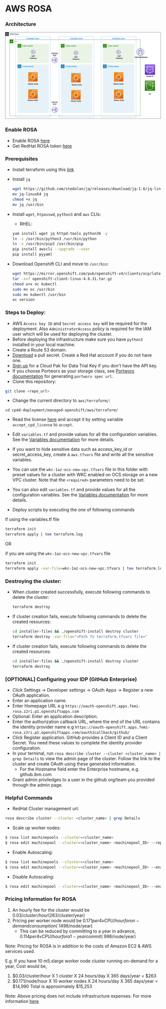 # AWS ROSA

### Architecture
![ROSA_Architecture](images/AWS_ROSA.png)



### Enable ROSA
* Enable ROSA [here](https://console.aws.amazon.com/rosa/home)
* Get RedHat ROSA token [here](https://cloud.redhat.com/openshift/token/rosa)

### Prerequisites
* Install terraform using this [link](https://learn.hashicorp.com/tutorials/terraform/install-cli)
* Install `jq`
  ```bash
  wget https://github.com/stedolan/jq/releases/download/jq-1.6/jq-linux64
  mv jq-linux64 jq
  chmod +x jq
  mv jq /usr/bin
  ```
* Install `wget`, `htpasswd`, `python3` and `aws` CLIs:
  * RHEL:
  ```bash
  yum install wget jq httpd-tools python36 -y
  ln -s /usr/bin/python3 /usr/bin/python
  ln -s /usr/bin/pip3 /usr/bin/pip
  pip install awscli --upgrade --user
  pip install pyyaml
  ```
* Download Openshift CLI and move to `/usr/bin`:

  ```bash
  wget https://mirror.openshift.com/pub/openshift-v4/clients/ocp/latest/openshift-client-linux-4.6.31.tar.gz
  tar -xvf openshift-client-linux-4.6.31.tar.gz
  chmod u+x oc kubectl
  sudo mv oc /usr/bin
  sudo mv kubectl /usr/bin
  oc version
  ```

### Steps to Deploy:
* AWS `Access key ID` and `Secret access key` will be required for the deployment. Also `AdministratorAccess` policy is required for the IAM user which will be used for deploying the cluster.
* Before deploying the infrastructure make sure you have `python3` installed in your local machine.
* Create a Route 53 domain.
* [Download](https://cloud.redhat.com/openshift/install/pull-secret) a pull secret. Create a Red Hat account if you do not have one.
* [Sign up](https://www.ibm.com/account/reg/us-en/signup?formid=urx-42212) for a Cloud Pak for Data Trial Key if you don't have the API key.
* If you choose Portworx as your storage class, see [Portworx documentation](PORTWORX.md) for generating `portworx spec url`.
* Clone this repository:
```bash
git clone <repo_url>
```
* Change the current directory to `aws/terraform/`:
```
cd cp4d-deployment/managed-openshift/aws/terraform/
```
* Read the license [here](https://www14.software.ibm.com/cgi-bin/weblap/lap.pl?li_formnum=L-DNAA-BZTPEW) and accept it by setting variable `accept_cpd_license` to `accept`.
* Edit `variables.tf` and provide values for all the configuration variables. See the [Variables documentation](VARIABLES.md) for more details.
* If you want to hide sensitive data such as access_key_id or secret_access_key, create a `aws.tfvars` file and write all the sensitive variables.
* You can use the `wkc-1az-ocs-new-vpc.tfvars` file in this folder with preset values for a cluster with WKC enabled on OCS storage on a new VPC cluster. Note that the `<required>` parameters need to be set.
* You can also edit `variables.tf` and provide values for all the configuration variables. See the [Variables documentation](VARIABLES.md) for more details.

* Deploy scripts by executing the one of following commands

If using the variables.tf file

```bash
terraform init
terraform apply | tee terraform.log
```

OR 

if you are using the `wkc-1az-ocs-new-vpc.tfvars` file

```bash
terraform init
terraform apply -var-file=wkc-1az-ocs-new-vpc.tfvars | tee terraform.log
```

### Destroying the cluster:
* When cluster created successfully, execute following commands to delete the cluster:
  ```bash
  terraform destroy
  ```
* If cluster creation fails, execute following commands to delete the created resources:
  ```bash
  cd installer-files && ./openshift-install destroy cluster
  terraform destroy -var-file="<Path To terraform.tfvars file>"
  ```

* If cluster creation fails, execute following commands to delete the created resources:
  ```bash
  cd installer-files && ./openshift-install destroy cluster
  terraform destroy 
  ```

### [OPTIONAL] Configuring your IDP (GitHub Enterprise)
* Click Settings → Developer settings → OAuth Apps → Register a new OAuth application.
* Enter an application name.
* Enter Homepage URL e.g `https://oauth-openshift.apps.femi-rosa.z2ri.p1.openshiftapps.com`
* Optional: Enter an application description.
* Enter the authorization callback URL, where the end of the URL contains the identity provider name e.g `https://oauth-openshift.apps.femi-rosa.z2ri.p1.openshiftapps.com/oauth2callback/github/`
* Click Register application. GitHub provides a Client ID and a Client Secret. You need these values to complete the identity provider configuration.
* In your terminal, run `rosa describe cluster --cluster <cluster_name> | grep Details` to view the admin page of the cluster. Follow the link to the cluster and create OAuth using these generated information.
  * For the Hostname field enter the Enterprise hostname, e.g. github.ibm.com
* Grant admin priviledges to a user in the github org/team you provided through the admin page.

### Helpful Commands
* RedHat Cluster management url:
```bash
rosa describe cluster --cluster <cluster_name> | grep Details
```
* Scale up worker nodes:
```bash
$ rosa list machinepools --cluster=<cluster_name>
$ rosa edit machinepool --cluster=<cluster_name> <machinepool_ID> --replicas=<number>
```
* Enable Autoscaling:
```bash
$ rosa list machinepools --cluster=<cluster_name>
$ rosa edit machinepool --cluster=<cluster_name> <machinepool_ID> --enable-autoscaling --min-replicas=<number> --max-replicas=<number>
```
* Disable Autoscaling:
```bash
$ rosa edit machinepool --cluster=<cluster_name> <machinepool_ID> --enable-autoscaling=false --replicas=<number>
```

### Pricing Information for ROSA
1. An hourly fee for the cluster would be $0.03/cluster/hour ($263/cluster/year)
1. Pricing per worker node would be $0.171 per 4vCPU/hour for on-demand consumption (~$1498/node/year)
    * This can be reduced by committing to a year in advance, $0.114 per 4vCPU/hour for a 1-year commit (~$998/node/year)

Note: Pricing for ROSA is in addition to the costs of Amazon EC2 & AWS services used.

E.g. If you have 10 m5.xlarge worker node cluster running on-demand for a year,
Cost would be,

  1. $0.03/cluster/hour X 1 cluster X 24 hours/day X 365 days/year = $263
  1. $0.171/node/hour X 10 worker nodes X 24 hours/day X 365 days/year = $14,990
  Total is approximately $15,253

Note: Above pricing does not include infrastructure expenses. For more information [here](https://aws.amazon.com/rosa/pricing/)
